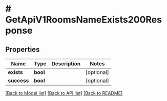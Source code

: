 # # GetApiV1RoomsNameExists200Response

## Properties

Name | Type | Description | Notes
------------ | ------------- | ------------- | -------------
**exists** | **bool** |  | [optional]
**success** | **bool** |  | [optional]

[[Back to Model list]](../../README.md#models) [[Back to API list]](../../README.md#endpoints) [[Back to README]](../../README.md)

